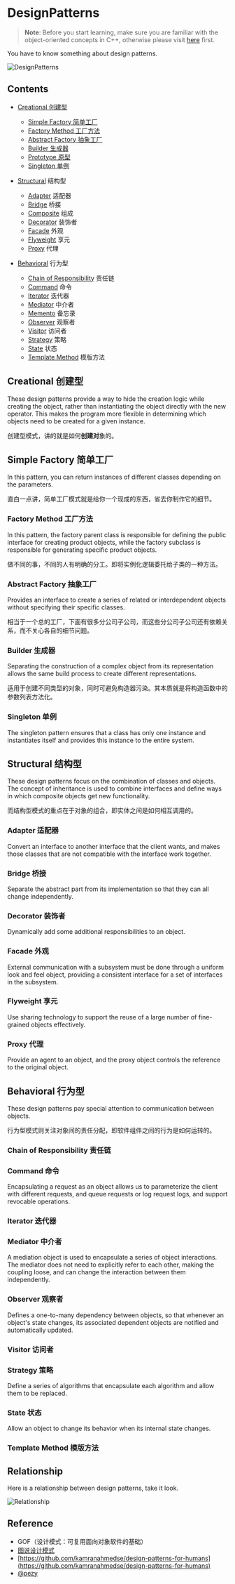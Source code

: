# DesignPatterns

> **Note**: Before you start learning, make sure you are familiar with the object-oriented concepts in C++, otherwise please visit [here](https://segmentfault.com/a/1190000002868033) first.

You have to know something about design patterns.

![DesignPatterns](https://github.com/i0Ek3/DesignPatterns/blob/master/images/DesignPatterns.png)


## Contents


* [Creational 创建型](#creational-创建型) 

    * [Simple Factory 简单工厂](#simple-factory-简单工厂) 
    * [Factory Method 工厂方法](#factory-method-工厂方法) 
    * [Abstract Factory 抽象工厂](#abstract-factory-抽象工厂) 
    * [Builder 生成器](#builder-生成器) 
    * [Prototype 原型](#prototype-原型) 
    * [Singleton 单例](#Singleton-单例) 

* [Structural](#structural) 结构型

    * [Adapter](#adapter) 适配器
    * [Bridge](#bridge) 桥接
    * [Composite](#composite) 组成
    * [Decorator](#decorator) 装饰者
    * [Facade](#facade) 外观
    * [Flyweight](#flyweight) 享元
    * [Proxy](#proxy) 代理

* [Behavioral](#behavioral) 行为型

    * [Chain of Responsibility](#chain-of-responsibility) 责任链
    * [Command](#command) 命令
    * [Iterator](#iterator) 迭代器
    * [Mediator](#mediator) 中介者
    * [Memento](#memento) 备忘录
    * [Observer](#observer) 观察者
    * [Visitor](#visitor) 访问者
    * [Strategy](#strategy) 策略
    * [State](#state) 状态
    * [Template Method](#template-method) 模版方法



## Creational 创建型

These design patterns provide a way to hide the creation logic while creating the object, rather than instantiating the object directly with the new operator. This makes the program more flexible in determining which objects need to be created for a given instance.

创建型模式，讲的就是如何**创建对**象的。

## Simple Factory 简单工厂

In this pattern, you can return instances of different classes depending on the parameters.

直白一点讲，简单工厂模式就是给你一个现成的东西，省去你制作它的细节。

### Factory Method 工厂方法

In this pattern, the factory parent class is responsible for defining the public interface for creating product objects, while the factory subclass is responsible for generating specific product objects.

做不同的事，不同的人有明确的分工。即将实例化逻辑委托给子类的一种方法。

### Abstract Factory 抽象工厂

Provides an interface to create a series of related or interdependent objects without specifying their specific classes.

相当于一个总的工厂，下面有很多分公司子公司，而这些分公司子公司还有依赖关系，而不关心各自的细节问题。

### Builder 生成器

Separating the construction of a complex object from its representation allows the same build process to create different representations.

适用于创建不同类型的对象，同时可避免构造器污染。其本质就是将构造函数中的参数列表方法化。

### Singleton 单例

The singleton pattern ensures that a class has only one instance and instantiates itself and provides this instance to the entire system.



## Structural 结构型

These design patterns focus on the combination of classes and objects. The concept of inheritance is used to combine interfaces and define ways in which composite objects get new functionality.

而结构型模式的重点在于对象的组合，即实体之间是如何相互调用的。

### Adapter 适配器

Convert an interface to another interface that the client wants, and makes those classes that are not compatible with the interface work together.

### Bridge 桥接

Separate the abstract part from its implementation so that they can all change independently.

### Decorator 装饰者

Dynamically add some additional responsibilities to an object.

### Facade 外观

External communication with a subsystem must be done through a uniform look and feel object, providing a consistent interface for a set of interfaces in the subsystem.

### Flyweight 享元

Use sharing technology to support the reuse of a large number of fine-grained objects effectively. 

### Proxy 代理

Provide an agent to an object, and the proxy object controls the reference to the original object.



## Behavioral 行为型

These design patterns pay special attention to communication between objects.

行为型模式则关注对象间的责任分配，即软件组件之间的行为是如何运转的。

### Chain of Responsibility 责任链

### Command 命令

Encapsulating a request as an object allows us to parameterize the client with different requests, and queue requests or log request logs, and support revocable operations.

### Iterator 迭代器

### Mediator 中介者

A mediation object is used to encapsulate a series of object interactions. The mediator does not need to explicitly refer to each other, making the coupling loose, and can change the interaction between them independently.

### Observer 观察者

Defines a one-to-many dependency between objects, so that whenever an object's state changes, its associated dependent objects are notified and automatically updated.

### Visitor 访问者

### Strategy 策略

Define a series of algorithms that encapsulate each algorithm and allow them to be replaced.

### State 状态

Allow an object to change its behavior when its internal state changes.

### Template Method 模版方法



## Relationship

Here is a relationship between design patterns, take it look.

![Relationship](https://github.com/i0Ek3/DesignPatterns/blob/master/images/the-relationship-between-design-patterns.png)


## Reference

- GOF（设计模式：可复用面向对象软件的基础）
- [图说设计模式](https://design-patterns.readthedocs.io/zh_CN/latest/)
- [https://github.com/kamranahmedse/design-patterns-for-humans](https://github.com/kamranahmedse/design-patterns-for-humans)
- [@pezy](https://pushmind.org/2017/07/31/design-patterns-for-humans/)
